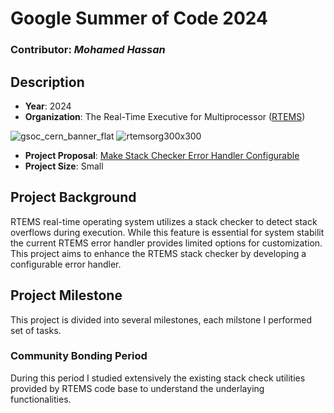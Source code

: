 # Google Summer of Code 2024

### Contributor: *Mohamed Hassan*
## Description 
- **Year**: 2024
- **Organization**: The Real-Time Executive for Multiprocessor ([RTEMS](https://www.rtems.org/))

![gsoc_cern_banner_flat](https://github.com/Hamzyyy/hamzy.github.io/assets/48621542/7f46ce62-caab-418f-8b18-88c380864f61)
![rtemsorg300x300](https://github.com/Hamzyyy/hamzy.github.io/assets/48621542/e07e6e1e-1de1-48e6-853b-a3abdf50968f)
- **Project Proposal**: [Make Stack Checker Error Handler Configurable](https://docs.google.com/document/u/0/d/1Kn02yQQNI9qHwup5kuGEhj-9l-dpnwYgYvFceXD-BxA/mobilebasic?disco=AAABJ92rhcM)
- **Project Size**: Small
## Project Background
RTEMS real-time operating system utilizes a stack checker to detect stack overflows during execution. While this feature is essential for system stabilit the current RTEMS error handler provides limited options for customization. This project aims to enhance the RTEMS stack checker by developing a configurable error handler.

## Project Milestone
This project is divided into several milestones, each milstone I performed set of tasks.
### Community Bonding Period
During this period I studied extensively the existing stack check utilities provided by RTEMS code base to understand the underlaying functionalities.
